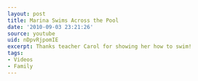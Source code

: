 ```yaml
---
layout: post
title: Marina Swims Across the Pool
date: '2010-09-03 23:21:26'
source: youtube
uid: nDpvRjpomIE
excerpt: Thanks teacher Carol for showing her how to swim!
tags:
- Videos
- Family
---
```

